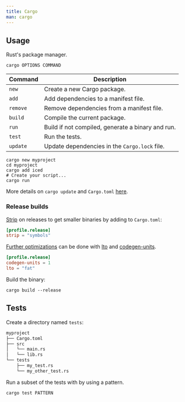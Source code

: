 ```yaml
---
title: Cargo
man: cargo
---
```


## Usage

Rust's package manager.

```shell
cargo OPTIONS COMMAND
```

| Command  | Description                                       |
| -------- | ------------------------------------------------- |
| `new`    | Create a new Cargo package.                       |
| `add`    | Add dependencies to a manifest file.              |
| `remove` | Remove dependencies from a manifest file.         |
| `build`  | Compile the current package.                      |
| `run`    | Build if not compiled, generate a binary and run. |
| `test`   | Run the tests.                                    |
| `update` | Update dependencies in the `Cargo.lock` file.     |

```shell
cargo new myproject
cd myproject
cargo add iced
# Create your script...
cargo run
```

More details on `cargo update` and `Cargo.toml`
[here](https://doc.rust-lang.org/cargo/reference/specifying-dependencies.html).

### Release builds

[Strip](https://doc.rust-lang.org/beta/cargo/reference/profiles.html#strip)
on releases to get smaller binaries by adding to `Cargo.toml`:

```toml
[profile.release]
strip = "symbols"
```

[Further optimizations](https://nnethercote.github.io/perf-book/build-configuration.html)
can be done with
[lto](https://doc.rust-lang.org/cargo/reference/profiles.html#lto)
and
[codegen-units](https://doc.rust-lang.org/cargo/reference/profiles.html#codegen-units).

```toml
[profile.release]
codegen-units = 1
lto = "fat"
```

Build the binary:

```shell
cargo build --release
```

## Tests

Create a directory named `tests`:

```txt
myproject
├── Cargo.toml
├── src
│   └── main.rs
│   └── lib.rs
└── tests
    ├── my_test.rs
    └── my_other_test.rs
```

Run a subset of the tests with by using a pattern.

```shell
cargo test PATTERN
```
